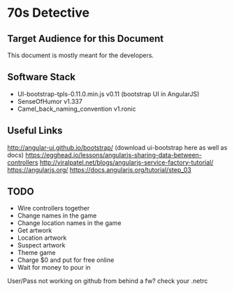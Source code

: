 70s Detective
=============

Target Audience for this Document
---------------------------------
This document is mostly meant for the developers.  

Software Stack
--------------
* UI-bootstrap-tpls-0.11.0.min.js  v0.11    (bootstrap UI in AngularJS)
* SenseOfHumor v1.337
* Camel_back_naming_convention v1.ronic


Useful Links
------------
http://angular-ui.github.io/bootstrap/  (download ui-bootstrap here as well as docs)
https://egghead.io/lessons/angularjs-sharing-data-between-controllers
http://viralpatel.net/blogs/angularjs-service-factory-tutorial/
https://angularjs.org/
https://docs.angularjs.org/tutorial/step_03

TODO
----
* Wire controllers together
* Change names in the game
* Change location names in the game
* Get artwork 
* Location artwork
* Suspect artwork
* Theme game
* Charge $0 and put for free online
* Wait for money to pour in







User/Pass not working on github from behind a fw?  check your .netrc

